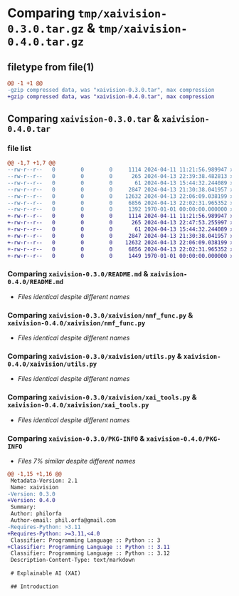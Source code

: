 # Comparing `tmp/xaivision-0.3.0.tar.gz` & `tmp/xaivision-0.4.0.tar.gz`

## filetype from file(1)

```diff
@@ -1 +1 @@
-gzip compressed data, was "xaivision-0.3.0.tar", max compression
+gzip compressed data, was "xaivision-0.4.0.tar", max compression
```

## Comparing `xaivision-0.3.0.tar` & `xaivision-0.4.0.tar`

### file list

```diff
@@ -1,7 +1,7 @@
--rw-r--r--   0        0        0     1114 2024-04-11 11:21:56.989947 xaivision-0.3.0/README.md
--rw-r--r--   0        0        0      265 2024-04-13 22:39:38.482813 xaivision-0.3.0/pyproject.toml
--rw-r--r--   0        0        0       61 2024-04-13 15:44:32.244089 xaivision-0.3.0/xaivision/__init__.py
--rw-r--r--   0        0        0     2847 2024-04-13 21:30:38.041957 xaivision-0.3.0/xaivision/nmf_func.py
--rw-r--r--   0        0        0    12632 2024-04-13 22:06:09.038199 xaivision-0.3.0/xaivision/utils.py
--rw-r--r--   0        0        0     6856 2024-04-13 22:02:31.965352 xaivision-0.3.0/xaivision/xai_tools.py
--rw-r--r--   0        0        0     1392 1970-01-01 00:00:00.000000 xaivision-0.3.0/PKG-INFO
+-rw-r--r--   0        0        0     1114 2024-04-11 11:21:56.989947 xaivision-0.4.0/README.md
+-rw-r--r--   0        0        0      265 2024-04-13 22:47:53.255997 xaivision-0.4.0/pyproject.toml
+-rw-r--r--   0        0        0       61 2024-04-13 15:44:32.244089 xaivision-0.4.0/xaivision/__init__.py
+-rw-r--r--   0        0        0     2847 2024-04-13 21:30:38.041957 xaivision-0.4.0/xaivision/nmf_func.py
+-rw-r--r--   0        0        0    12632 2024-04-13 22:06:09.038199 xaivision-0.4.0/xaivision/utils.py
+-rw-r--r--   0        0        0     6856 2024-04-13 22:02:31.965352 xaivision-0.4.0/xaivision/xai_tools.py
+-rw-r--r--   0        0        0     1449 1970-01-01 00:00:00.000000 xaivision-0.4.0/PKG-INFO
```

### Comparing `xaivision-0.3.0/README.md` & `xaivision-0.4.0/README.md`

 * *Files identical despite different names*

### Comparing `xaivision-0.3.0/xaivision/nmf_func.py` & `xaivision-0.4.0/xaivision/nmf_func.py`

 * *Files identical despite different names*

### Comparing `xaivision-0.3.0/xaivision/utils.py` & `xaivision-0.4.0/xaivision/utils.py`

 * *Files identical despite different names*

### Comparing `xaivision-0.3.0/xaivision/xai_tools.py` & `xaivision-0.4.0/xaivision/xai_tools.py`

 * *Files identical despite different names*

### Comparing `xaivision-0.3.0/PKG-INFO` & `xaivision-0.4.0/PKG-INFO`

 * *Files 7% similar despite different names*

```diff
@@ -1,15 +1,16 @@
 Metadata-Version: 2.1
 Name: xaivision
-Version: 0.3.0
+Version: 0.4.0
 Summary: 
 Author: philorfa
 Author-email: phil.orfa@gmail.com
-Requires-Python: >3.11
+Requires-Python: >=3.11,<4.0
 Classifier: Programming Language :: Python :: 3
+Classifier: Programming Language :: Python :: 3.11
 Classifier: Programming Language :: Python :: 3.12
 Description-Content-Type: text/markdown
 
 # Explainable AI (XAI)
 
 ## Introduction
```


